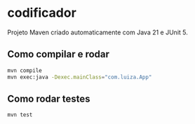 # codificador

Projeto Maven criado automaticamente com Java 21 e JUnit 5.

## Como compilar e rodar

```bash
mvn compile
mvn exec:java -Dexec.mainClass="com.luiza.App"
```

## Como rodar testes

```bash
mvn test
```

